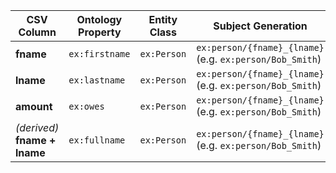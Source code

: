 | CSV Column | Ontology Property | Entity Class | Subject Generation | Datatype |
| ----------------------------- | ----------------- | ------------ | ----------------------------------------------------------- | ------------ |
| **fname**                     | `ex:firstname`    | `ex:Person`  | `ex:person/{fname}_{lname}`<br>(e.g. `ex:person/Bob_Smith`) | `xsd:string` |
| **lname**                     | `ex:lastname`     | `ex:Person`  | `ex:person/{fname}_{lname}`<br>(e.g. `ex:person/Bob_Smith`) | `xsd:string` |
| **amount**                    | `ex:owes`         | `ex:Person`  | `ex:person/{fname}_{lname}`<br>(e.g. `ex:person/Bob_Smith`) | `xsd:double` |
| *(derived)* **fname + lname** | `ex:fullname`     | `ex:Person`  | `ex:person/{fname}_{lname}`<br>(e.g. `ex:person/Bob_Smith`) | `xsd:string` |
